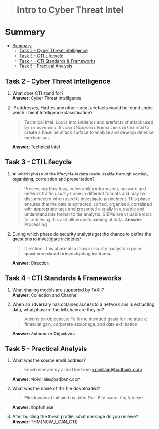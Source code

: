 > # Intro to Cyber Threat Intel

# Summary
<!-- TOC -->

- [Summary](#summary)
    - [Task 2 - Cyber Threat Intelligence](#task-2---cyber-threat-intelligence)
    - [Task 3 - CTI Lifecycle](#task-3---cti-lifecycle)
    - [Task 4 - CTI Standards & Frameworks](#task-4---cti-standards--frameworks)
    - [Task 5 - Practical Analysis](#task-5---practical-analysis)

<!-- /TOC -->

## Task 2 - Cyber Threat Intelligence
1. What does CTI stand for?<br>
    **Answer:** Cyber Threat Intelligence

1. IP addresses, Hashes and other threat artefacts would be found under which Threat Intelligence classification?<br>
    > Technical Intel: Looks into evidence and artefacts of attack used by an adversary. Incident Response teams can use this intel to create a baseline attack surface to analyse and develop defence mechanisms.

    **Answer:** Technical Intel

## Task 3 - CTI Lifecycle
1. At which phase of the lifecycle is data made usable through sorting, organising, correlation and presentation?<br>
    > Processing: Raw logs, vulnerability information, malware and network traffic usually come in different formats and may be disconnected when used to investigate an incident. This phase ensures that the data is extracted, sorted, organised, correlated with appropriate tags and presented visually in a usable and understandable format to the analysts. SIEMs are valuable tools for achieving this and allow quick parsing of data.
    **Answer:** Processing

1. During which phase do security analysts get the chance to define the questions to investigate incidents?<br>
    > Direction: This phase also allows security analysts to pose questions related to investigating incidents.

    **Answer:** Direction

## Task 4 - CTI Standards & Frameworks
1. What sharing models are supported by TAXII?<br>
    **Answer:** Collection and Channel

1. When an adversary has obtained access to a network and is extracting data, what phase of the kill chain are they on?<br>
    > Actions on Objectives: Fulfil the intended goals for the attack: financial gain, corporate espionage, and data exfiltration.

    **Answer:** Actions on Objectives

## Task 5 - Practical Analysis
1. What was the source email address?<br>
    > Email received by John Doe from vipivillain@badbank.com

    **Answer:** vipivillain@badbank.com

1. What was the name of the file downloaded?<br>
    > File download initiated by John Doe. File name: flbpfuh.exe

    **Answer:** flbpfuh.exe

1. After building the threat profile, what message do you receive?<br>
    **Answer:** THM{NOW_I_CAN_CTI}
